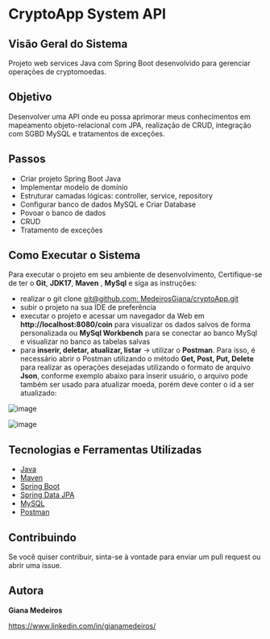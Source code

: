 # CryptoApp System API 

## Visão Geral do Sistema

Projeto web services Java com Spring Boot desenvolvido para gerenciar operações de cryptomoedas.


## Objetivo
Desenvolver uma API onde eu possa aprimorar meus conhecimentos em mapeamento objeto-relacional com JPA, realização de CRUD, integração com SGBD MySQL e tratamentos de exceções.

## Passos 

- Criar projeto Spring Boot Java 
- Implementar modelo de domínio 
- Estruturar camadas lógicas: controller, service, repository 
- Configurar banco de dados MySQL e Criar Database 
- Povoar o banco de dados 
- CRUD 
- Tratamento de exceções 

## Como Executar o Sistema

Para executar o projeto em seu ambiente de desenvolvimento, Certifique-se de ter o **Git**, **JDK17**, **Maven** , **MySql** e siga as instruções:

- realizar o git clone [git@github.com: MedeirosGiana/cryptoApp.git](https://github.com/MedeirosGiana/cryptoApp.git)
- subir o projeto na sua IDE de preferência
- executar o projeto e acessar  um navegador da Web em **http://localhost:8080/coin**  para visualizar os dados salvos de forma personalizada ou  **MySql Workbench** para se conectar ao banco MySql e visualizar no banco as tabelas salvas
- para **inserir, deletar, atualizar, listar** -> utilizar o **Postman**. Para isso, é necessário abrir o Postman utilizando o método **Get, Post, Put, Delete** para realizar as operações desejadas
utilizando o formato de arquivo **Json**, conforme exemplo abaixo para inserir usuário, o arquivo pode também ser usado para atualizar moeda, porém deve conter o id a ser atualizado:

![image](https://github.com/MedeirosGiana/cryptoApp/assets/100285143/8dc7cd57-1e43-4576-bd17-ade1be6a920b)

![image](https://github.com/MedeirosGiana/cryptoApp/assets/100285143/0a6f6201-38e0-4048-af10-30eff3ca2c9b)

## Tecnologias e Ferramentas Utilizadas

   - [Java](https://docs.oracle.com/en/java/javase/17/)
   - [Maven](https://maven.apache.org/guides/)
   - [Spring Boot](https://docs.spring.io/spring-boot/docs/current/reference/htmlsingle/)
   - [Spring Data JPA](https://docs.spring.io/spring-data/jpa/docs/current/reference/html/)
   - [MySQL](https://www.mysql.com/downloads/)
   - [Postman](https://www.postman.com/api-documentation-tool/)
   
 
## Contribuindo

Se você quiser contribuir, sinta-se à vontade para enviar um pull request ou abrir uma issue.

## Autora
**Giana Medeiros**

https://www.linkedin.com/in/gianamedeiros/
